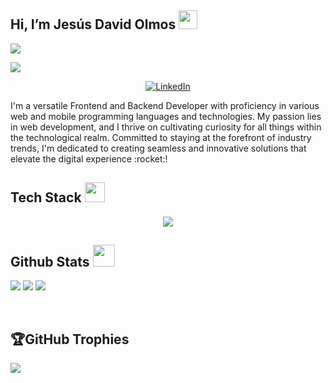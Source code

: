 ## Hi, I’m Jesús David Olmos <img src = "https://raw.githubusercontent.com/MartinHeinz/MartinHeinz/master/wave.gif" width = 30px>
[![](https://visitcount.itsvg.in/api?id=einerb&icon=5&color=1)](https://visitcount.itsvg.in)
<p>
  <a href="https://github.com/DenverCoder1/readme-typing-svg"><img src="https://readme-typing-svg.herokuapp.com?&font=IBM+Plex+Sans&color=abcdef&size=20&lines=Welcome+to+my+GitHub+Profile!;I'm+a+FullStack+Developer;I+love+Technology;I'd+like+to+be+a+Computer+Security" /></a>
</p>

<p align ="center">
<!--   <a href="mailto:einerbravo@gmail.com?subject=Feedback%20From%20Github&body=Hello," target="_blank">
    <img src="https://img.shields.io/badge/Gmail-D14836?style=for-the-badge&logo=gmail&logoColor=white" alt="example"/>
  </a> -->
   <a href="https://www.linkedin.com/in/jes%C3%BAs-david-olmos-guerra-833b04183/" target="_blank">
    <img alt="LinkedIn" src="https://img.shields.io/badge/LinkedIn-0077B5?style=for-the-badge&logo=linkedin&logoColor=white">
  </a>
  </p>


<p>I'm a versatile Frontend and Backend Developer with proficiency in various web and mobile programming languages and technologies. My passion lies in web development, and I thrive on cultivating curiosity for all things within the technological realm. Committed to staying at the forefront of industry trends, I'm dedicated to creating seamless and innovative solutions that elevate the digital experience :rocket:!</p>



## Tech Stack <img src = "https://media2.giphy.com/media/QssGEmpkyEOhBCb7e1/giphy.gif?cid=ecf05e47a0n3gi1bfqntqmob8g9aid1oyj2wr3ds3mg700bl&rid=giphy.gif" width = 32px> 

<p align="center">
  <a href="https://skillicons.dev">
    <img src="https://skillicons.dev/icons?i=js,ts,react,nodejs,express,nestjs,babel,angular,mysql,postgres,mongodb,sqlite,bootstrap,vite,linux,vscode,docker,figma,postman,git,github,gitlab,chatgpt" />
  </a>
</p>

## Github Stats <img src = "https://i.pinimg.com/originals/65/c4/f4/65c4f452571be1261e9c623f7da488ac.gif" width = 35px>
  
![](https://github-readme-stats.vercel.app/api?username=jesusdavid31&theme=algolia&hide_border=false&include_all_commits=false&count_private=false)
![](https://github-readme-streak-stats.herokuapp.com/?user=jesusdavid31&theme=algolia&hide_border=false)
![](https://github-readme-stats.vercel.app/api/top-langs/?username=jesusdavid31&theme=algolia&hide_border=false&include_all_commits=false&count_private=false&layout=compact)

<br/>

## 🏆GitHub Trophies

![](https://github-profile-trophy.vercel.app/?username=jesusdavid31&theme=tokyonight&no-frame=false&no-bg=false&margin-w=4)
